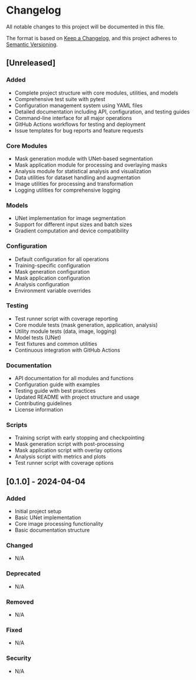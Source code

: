 # Changelog

All notable changes to this project will be documented in this file.

The format is based on [Keep a Changelog](https://keepachangelog.com/en/1.0.0/),
and this project adheres to [Semantic Versioning](https://semver.org/spec/v2.0.0.html).

## [Unreleased]

### Added
- Complete project structure with core modules, utilities, and models
- Comprehensive test suite with pytest
- Configuration management system using YAML files
- Detailed documentation including API, configuration, and testing guides
- Command-line interface for all major operations
- GitHub Actions workflows for testing and deployment
- Issue templates for bug reports and feature requests

### Core Modules
- Mask generation module with UNet-based segmentation
- Mask application module for processing and overlaying masks
- Analysis module for statistical analysis and visualization
- Data utilities for dataset handling and augmentation
- Image utilities for processing and transformation
- Logging utilities for comprehensive logging

### Models
- UNet implementation for image segmentation
- Support for different input sizes and batch sizes
- Gradient computation and device compatibility

### Configuration
- Default configuration for all operations
- Training-specific configuration
- Mask generation configuration
- Mask application configuration
- Analysis configuration
- Environment variable overrides

### Testing
- Test runner script with coverage reporting
- Core module tests (mask generation, application, analysis)
- Utility module tests (data, image, logging)
- Model tests (UNet)
- Test fixtures and common utilities
- Continuous integration with GitHub Actions

### Documentation
- API documentation for all modules and functions
- Configuration guide with examples
- Testing guide with best practices
- Updated README with project structure and usage
- Contributing guidelines
- License information

### Scripts
- Training script with early stopping and checkpointing
- Mask generation script with post-processing
- Mask application script with overlay options
- Analysis script with metrics and plots
- Test runner script with coverage options

## [0.1.0] - 2024-04-04

### Added
- Initial project setup
- Basic UNet implementation
- Core image processing functionality
- Basic documentation structure

### Changed
- N/A

### Deprecated
- N/A

### Removed
- N/A

### Fixed
- N/A

### Security
- N/A 